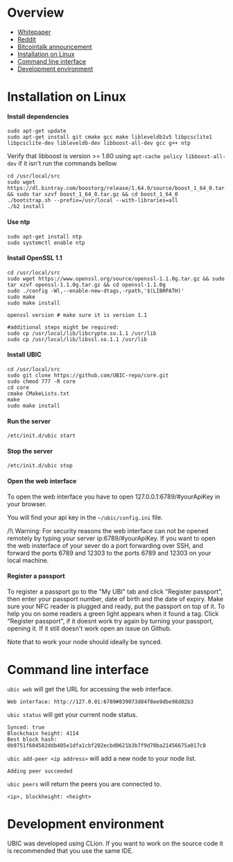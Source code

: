 # Overview
 - [Whitepaper](https://github.com/UBIC-repo/Whitepaper/blob/master/README.md)
 - [Reddit](https://www.reddit.com/r/UBIC/)
 - [Bitcointalk announcement](https://bitcointalk.org/index.php?topic=3021063.0)
 - [Installation on Linux](#installation-on-linux)
 - [Command line interface](#command-line-interface)
 - [Development environment](#development-environment)
 
# Installation on Linux

#### Install dependencies
```
sudo apt-get update
sudo apt-get install git cmake gcc make libleveldb1v5 libpcsclite1 libpcsclite-dev libleveldb-dev libboost-all-dev gcc g++ ntp
```
Verify that libboost is version >= 1.60 using ```apt-cache policy libboost-all-dev``` if it isn't run the commands bellow
```
cd /usr/local/src
sudo wget https://dl.bintray.com/boostorg/release/1.64.0/source/boost_1_64_0.tar.gz && sudo tar xzvf boost_1_64_0.tar.gz && cd boost_1_64_0
./bootstrap.sh --prefix=/usr/local --with-libraries=all
./b2 install
```

#### Use ntp
```
sudo apt-get install ntp
sudo systemctl enable ntp
```

#### Install OpenSSL 1.1
```
cd /usr/local/src
sudo wget https://www.openssl.org/source/openssl-1.1.0g.tar.gz && sudo tar xzvf openssl-1.1.0g.tar.gz && cd openssl-1.1.0g
sudo ./config -Wl,--enable-new-dtags,-rpath,'$(LIBRPATH)'
sudo make
sudo make install

openssl version # make sure it is version 1.1

#additional steps might be required:
sudo cp /usr/local/lib/libcrypto.so.1.1 /usr/lib
sudo cp /usr/local/lib/libssl.so.1.1 /usr/lib
```

#### Install UBIC
```
cd /usr/local/src
sudo git clone https://github.com/UBIC-repo/core.git
sudo chmod 777 -R core
cd core
cmake CMakeLists.txt
make
sudo make install
```

#### Run the server
```
/etc/init.d/ubic start
```

#### Stop the server
```
/etc/init.d/ubic stop
```

#### Open the web interface
To open the web interface you have to open 127.0.0.1:6789/#yourApiKey in your browser.

You will find your api key in the ```~/ubic/config.ini``` file.

/!\ Warning: For security reasons the web interface can not be opened remotely by typing your server ip:6789/#yourApiKey.
If you want to open the web insterface of your sever do a port forwarding over SSH, and forward the ports 6789 and 12303 to the ports 6789 and 12303 on your local machine.

#### Register a passport
To register a passport go to the "My UBI" tab and click "Register passport", then enter your passport number, date of birth and the date of expiry.
Make sure your NFC reader is plugged and ready, put the passport on top of it. To help you on some readers a green light appears when it found a tag.
Click "Register passport", if it doesnt work try again by turning your passport, opening it. If it still doesn't work open an issue on Github.

Note that to work your node should ideally be synced.

# Command line interface

```ubic web``` will get the URL for accessing the web interface.
```
Web interface: http://127.0.01:6789#839073d84f8ee9dbe98d02b3
```

```ubic status``` will get your current node status.
```
Synced: true
Blockchain height: 4114
Best block hash: 0b9751f604582ddb405e1dfa1cbf202ecbd0621b3b7f9d70ba21456675a017c8
```

```ubic add-peer <ip address>``` will add a new node to your node list.
```
Adding peer succeeded
```

```ubic peers``` will return the peers you are connected to.
```
<ip>, blockheight: <height>
```

# Development environment
UBIC was developed using CLion. If you want to work on the source code it is recommended that you use the same IDE.
